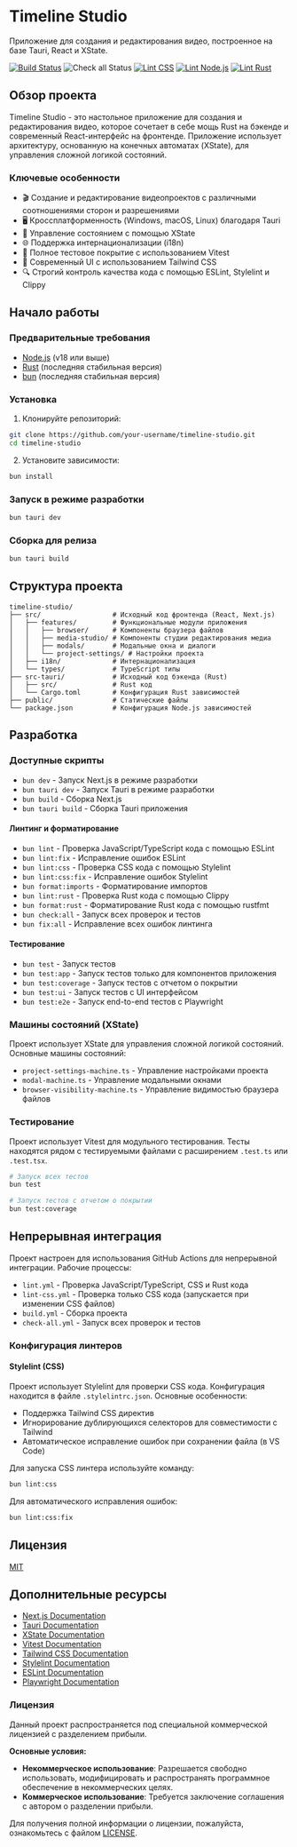 # Timeline Studio

Приложение для создания и редактирования видео, построенное на базе Tauri, React и XState.

[![Build Status](https://github.com/chatman-media/timeline-studio/actions/workflows/build.yml/badge.svg)](https://github.com/chatman-media/timeline-studio/actions/workflows/build.yml)
![Check all Status](https://img.shields.io/github/actions/workflow/status/chatman-media/timeline-studio/check-all.yml?branch=main)
[![Lint CSS](https://github.com/chatman-media/timeline-studio/actions/workflows/lint-css.yml/badge.svg)](https://github.com/chatman-media/timeline-studio/actions/workflows/lint-css.yml)
[![Lint Node.js](https://github.com/chatman-media/timeline-studio/actions/workflows/lint-js.yml/badge.svg)](https://github.com/chatman-media/timeline-studio/actions/workflows/lint-js.yml)
[![Lint Rust](https://github.com/chatman-media/timeline-studio/actions/workflows/lint-rs.yml/badge.svg)](https://github.com/chatman-media/timeline-studio/actions/workflows/lint-rs.yml)

## Обзор проекта

Timeline Studio - это настольное приложение для создания и редактирования видео, которое сочетает в себе мощь Rust на бэкенде и современный React-интерфейс на фронтенде. Приложение использует архитектуру, основанную на конечных автоматах (XState), для управления сложной логикой состояний.

### Ключевые особенности

- 🎬 Создание и редактирование видеопроектов с различными соотношениями сторон и разрешениями
- 🖥️ Кроссплатформенность (Windows, macOS, Linux) благодаря Tauri
- 🧠 Управление состоянием с помощью XState
- 🌐 Поддержка интернационализации (i18n)
- 🧪 Полное тестовое покрытие с использованием Vitest
- 🎨 Современный UI с использованием Tailwind CSS
- 🔍 Строгий контроль качества кода с помощью ESLint, Stylelint и Clippy

## Начало работы

### Предварительные требования

- [Node.js](https://nodejs.org/) (v18 или выше)
- [Rust](https://www.rust-lang.org/tools/install) (последняя стабильная версия)
- [bun](https://bun.sh/) (последняя стабильная версия)

### Установка

1. Клонируйте репозиторий:

```bash
git clone https://github.com/your-username/timeline-studio.git
cd timeline-studio
```

2. Установите зависимости:

```bash
bun install
```

### Запуск в режиме разработки

```bash
bun tauri dev
```

### Сборка для релиза

```bash
bun tauri build
```

## Структура проекта

```
timeline-studio/
├── src/                  # Исходный код фронтенда (React, Next.js)
│   ├── features/         # Функциональные модули приложения
│   │   ├── browser/      # Компоненты браузера файлов
│   │   ├── media-studio/ # Компоненты студии редактирования медиа
│   │   ├── modals/       # Модальные окна и диалоги
│   │   └── project-settings/ # Настройки проекта
│   ├── i18n/             # Интернационализация
│   └── types/            # TypeScript типы
├── src-tauri/            # Исходный код бэкенда (Rust)
│   ├── src/              # Rust код
│   └── Cargo.toml        # Конфигурация Rust зависимостей
├── public/               # Статические файлы
└── package.json          # Конфигурация Node.js зависимостей
```

## Разработка

### Доступные скрипты

- `bun dev` - Запуск Next.js в режиме разработки
- `bun tauri dev` - Запуск Tauri в режиме разработки
- `bun build` - Сборка Next.js
- `bun tauri build` - Сборка Tauri приложения

#### Линтинг и форматирование

- `bun lint` - Проверка JavaScript/TypeScript кода с помощью ESLint
- `bun lint:fix` - Исправление ошибок ESLint
- `bun lint:css` - Проверка CSS кода с помощью Stylelint
- `bun lint:css:fix` - Исправление ошибок Stylelint
- `bun format:imports` - Форматирование импортов
- `bun lint:rust` - Проверка Rust кода с помощью Clippy
- `bun format:rust` - Форматирование Rust кода с помощью rustfmt
- `bun check:all` - Запуск всех проверок и тестов
- `bun fix:all` - Исправление всех ошибок линтинга

#### Тестирование

- `bun test` - Запуск тестов
- `bun test:app` - Запуск тестов только для компонентов приложения
- `bun test:coverage` - Запуск тестов с отчетом о покрытии
- `bun test:ui` - Запуск тестов с UI интерфейсом
- `bun test:e2e` - Запуск end-to-end тестов с Playwright

### Машины состояний (XState)

Проект использует XState для управления сложной логикой состояний. Основные машины состояний:

- `project-settings-machine.ts` - Управление настройками проекта
- `modal-machine.ts` - Управление модальными окнами
- `browser-visibility-machine.ts` - Управление видимостью браузера файлов

### Тестирование

Проект использует Vitest для модульного тестирования. Тесты находятся рядом с тестируемыми файлами с расширением `.test.ts` или `.test.tsx`.

```bash
# Запуск всех тестов
bun test

# Запуск тестов с отчетом о покрытии
bun test:coverage
```

## Непрерывная интеграция

Проект настроен для использования GitHub Actions для непрерывной интеграции. Рабочие процессы:

- `lint.yml` - Проверка JavaScript/TypeScript, CSS и Rust кода
- `lint-css.yml` - Проверка только CSS кода (запускается при изменении CSS файлов)
- `build.yml` - Сборка проекта
- `check-all.yml` - Запуск всех проверок и тестов

### Конфигурация линтеров

#### Stylelint (CSS)

Проект использует Stylelint для проверки CSS кода. Конфигурация находится в файле `.stylelintrc.json`. Основные особенности:

- Поддержка Tailwind CSS директив
- Игнорирование дублирующихся селекторов для совместимости с Tailwind
- Автоматическое исправление ошибок при сохранении файла (в VS Code)

Для запуска CSS линтера используйте команду:

```bash
bun lint:css
```

Для автоматического исправления ошибок:

```bash
bun lint:css:fix
```

## Лицензия

[MIT](LICENSE)

## Дополнительные ресурсы

- [Next.js Documentation](https://nextjs.org/docs)
- [Tauri Documentation](https://v2.tauri.app/start/)
- [XState Documentation](https://xstate.js.org/docs/)
- [Vitest Documentation](https://vitest.dev/guide/)
- [Tailwind CSS Documentation](https://tailwindcss.com/docs)
- [Stylelint Documentation](https://stylelint.io/)
- [ESLint Documentation](https://eslint.org/docs/latest/)
- [Playwright Documentation](https://playwright.dev/docs/intro)

### Лицензия

Данный проект распространяется под специальной коммерческой лицензией с разделением прибыли.

**Основные условия:**

- **Некоммерческое использование**: Разрешается свободно использовать, модифицировать и распространять программное обеспечение в некоммерческих целях.
- **Коммерческое использование**: Требуется заключение соглашения с автором о разделении прибыли.

Для получения полной информации о лицензии, пожалуйста, ознакомьтесь с файлом [LICENSE](./LICENSE).
